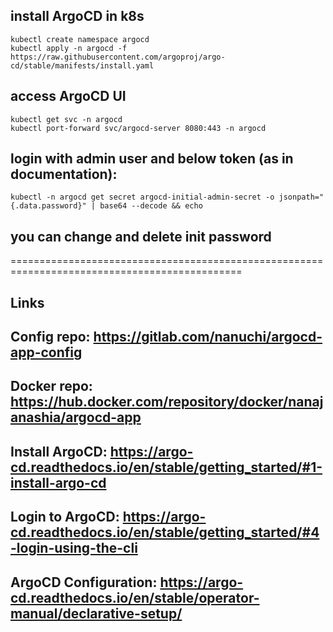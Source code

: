 ## install ArgoCD in k8s
```
kubectl create namespace argocd
kubectl apply -n argocd -f https://raw.githubusercontent.com/argoproj/argo-cd/stable/manifests/install.yaml
```

## access ArgoCD UI
```
kubectl get svc -n argocd
kubectl port-forward svc/argocd-server 8080:443 -n argocd
```

## login with admin user and below token (as in documentation):
```
kubectl -n argocd get secret argocd-initial-admin-secret -o jsonpath="{.data.password}" | base64 --decode && echo
```

## you can change and delete init password

==============================================================================================

## Links


## Config repo: https://gitlab.com/nanuchi/argocd-app-config


## Docker repo: https://hub.docker.com/repository/docker/nanajanashia/argocd-app


## Install ArgoCD: https://argo-cd.readthedocs.io/en/stable/getting_started/#1-install-argo-cd


## Login to ArgoCD: https://argo-cd.readthedocs.io/en/stable/getting_started/#4-login-using-the-cli


## ArgoCD Configuration: https://argo-cd.readthedocs.io/en/stable/operator-manual/declarative-setup/

